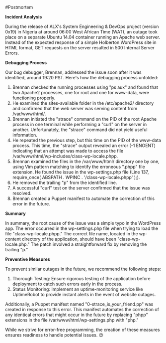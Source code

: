 #Postmortem

**Incident Analysis**

During the release of ALX's System Engineering & DevOps project (version 0x19) in Nigeria at around 06:00 West African Time (WAT), an outage took place on a separate Ubuntu 14.04 container running an Apache web server. Instead of the expected response of a simple Holberton WordPress site in HTML format, GET requests on the server resulted in 500 Internal Server Errors.

**Debugging Process**

Our bug debugger, Brennan, addressed the issue soon after it was identified, around 19:20 PST. Here's how the debugging process unfolded:

1. Brennan checked the running processes using "ps aux" and found that two Apache2 processes, one for root and one for www-data, were functioning properly.
2. He examined the sites-available folder in the /etc/apache2/ directory and confirmed that the web server was serving content from /var/www/html/.
3. Brennan initiated the "strace" command on the PID of the root Apache process in one terminal while performing a "curl" on the server in another. Unfortunately, the "strace" command did not yield useful information.
4. He repeated the previous step, but this time on the PID of the www-data process. This time, the "strace" output revealed an error (-1 ENOENT) indicating that an attempt was made to access the file /var/www/html/wp-includes/class-wp-locale.phpp.
5. Brennan examined the files in the /var/www/html/ directory one by one, using Vim pattern matching to identify the erroneous ".phpp" file extension. He found the issue in the wp-settings.php file (Line 137, require_once( ABSPATH . WPINC . '/class-wp-locale.phpp' );).
6. He removed the trailing "p" from the identified line.
7. A successful "curl" test on the server confirmed that the issue was resolved.
8. Brennan created a Puppet manifest to automate the correction of this error in the future.

**Summary**

In summary, the root cause of the issue was a simple typo in the WordPress app. The error occurred in the wp-settings.php file when trying to load the file "class-wp-locale.phpp." The correct file name, located in the wp-content directory of the application, should have been "class-wp-locale.php." The patch involved a straightforward fix by removing the trailing "p."

**Preventive Measures**

To prevent similar outages in the future, we recommend the following steps:

1. Thorough Testing: Ensure rigorous testing of the application before deployment to catch such errors early in the process.
2. Status Monitoring: Implement an uptime-monitoring service like UptimeRobot to provide instant alerts in the event of website outages.

Additionally, a Puppet manifest named "0-strace_is_your_friend.pp" was created in response to this error. This manifest automates the correction of any identical errors that might occur in the future by replacing "phpp" extensions in the file /var/www/html/wp-settings.php with "php."

While we strive for error-free programming, the creation of these measures ensures readiness to handle potential issues. 😉
